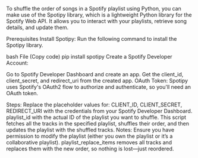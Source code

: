 To shuffle the order of songs in a Spotify playlist using Python, you can make use of the Spotipy library, which is a lightweight Python library for the Spotify Web API. It allows you to interact with your playlists, retrieve song details, and update them.

Prerequisites
Install Spotipy: Run the following command to install the Spotipy library.

bash File (Copy code)
pip install spotipy
Create a Spotify Developer Account:

Go to Spotify Developer Dashboard and create an app.
Get the client_id, client_secret, and redirect_uri from the created app.
OAuth Token: Spotipy uses Spotify's OAuth2 flow to authorize and authenticate, so you'll need an OAuth token.

Steps:
Replace the placeholder values for:
CLIENT_ID, CLIENT_SECRET, REDIRECT_URI with the credentials from your Spotify Developer Dashboard.
playlist_id with the actual ID of the playlist you want to shuffle.
This script fetches all the tracks in the specified playlist, shuffles their order, and then updates the playlist with the shuffled tracks.
Notes:
Ensure you have permission to modify the playlist (either you own the playlist or it’s a collaborative playlist).
playlist_replace_items removes all tracks and replaces them with the new order, so nothing is lost—just reordered.
